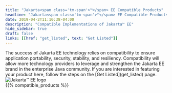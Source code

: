 ```yaml
---
title: "Jakarta<span class='tm-span'>™</span> EE Compatible Products"
headline: "Jakarta<span class='tm-span'>™</span> EE Compatible Products"
date: 2019-04-2T11:10:38-04:00
description: "Compatible Implementations of Jakarta™ EE"
hide_sidebar: true
draft: false
links: [[href: "get_listed", text: "Get Listed"]]
---
```

<div class="row">
	<div class="col-md-16">
	The success of Jakarta EE technology relies on compatibility to ensure application portability, security, stability, and resiliency. Compatibility will allow more technology providers to leverage and strengthen the Jakarta EE brand in the enterprise Java community. If you are interested in featuring your product here, follow the steps on the [Get Listed](get_listed) page.
	</div>
  <div class="col-md-8"><img class="compatible-logo img img-responsive" src="/images/jakarta/jakarta-ee-compatible-logo-color.svg" title="Jakarta™ EE logo"></div>
</div>
{{% compatible_products %}}
